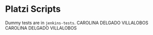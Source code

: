 # Platzi Scripts

Dummy tests are in `jenkins-tests`. 
CAROLINA DELGADO VILLALOBOS
CAROLINA DELGADO VILLALOBOS

